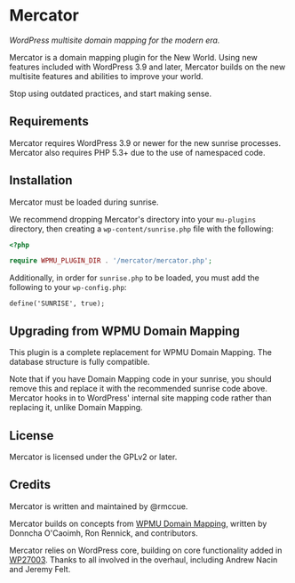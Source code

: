 # Mercator
*WordPress multisite domain mapping for the modern era.*

Mercator is a domain mapping plugin for the New World. Using new features
included with WordPress 3.9 and later, Mercator builds on the new multisite
features and abilities to improve your world.

Stop using outdated practices, and start making sense.

## Requirements
Mercator requires WordPress 3.9 or newer for the new sunrise processes. Mercator
also requires PHP 5.3+ due to the use of namespaced code.

## Installation
Mercator must be loaded during sunrise.

We recommend dropping Mercator's directory into your `mu-plugins` directory,
then creating a `wp-content/sunrise.php` file with the following:

```php
<?php

require WPMU_PLUGIN_DIR . '/mercator/mercator.php';

```

Additionally, in order for `sunrise.php` to be loaded, you must add the following to your `wp-config.php`:

```
define('SUNRISE', true);
```

## Upgrading from WPMU Domain Mapping
This plugin is a complete replacement for WPMU Domain Mapping. The database
structure is fully compatible.

Note that if you have Domain Mapping code in your sunrise, you should remove
this and replace it with the recommended sunrise code above. Mercator hooks in
to WordPress' internal site mapping code rather than replacing it, unlike Domain
Mapping.

## License
Mercator is licensed under the GPLv2 or later.

## Credits
Mercator is written and maintained by @rmccue.

Mercator builds on concepts from [WPMU Domain Mapping][], written by Donncha
O'Caoimh, Ron Rennick, and contributors.

Mercator relies on WordPress core, building on core functionality added in
[WP27003][]. Thanks to all involved in the overhaul, including Andrew Nacin and
Jeremy Felt.

[WPMU Domain Mapping]: http://wordpress.org/plugins/wordpress-mu-domain-mapping/
[WP27003]: https://core.trac.wordpress.org/ticket/27003
